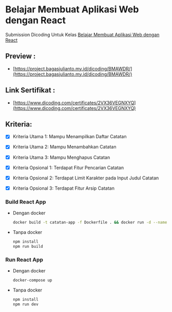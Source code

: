 # Belajar Membuat Aplikasi Web dengan React
Submission Dicoding Untuk Kelas [Belajar Membuat Aplikasi Web dengan React](https://www.dicoding.com/academies/403)

## Preview : 
- [https://project.bagasjulianto.my.id/dicoding/BMAWDR/](https://project.bagasjulianto.my.id/dicoding/BMAWDR/)

## Link Sertifikat : 
- [https://www.dicoding.com/certificates/2VX36VEGNXYQ](https://www.dicoding.com/certificates/2VX36VEGNXYQ)


## Kriteria:
- [x] Kriteria Utama 1: Mampu Menampilkan Daftar Catatan
- [x] Kriteria Utama 2: Mampu Menambahkan Catatan
- [x] Kriteria Utama 3: Mampu Menghapus Catatan
- [x] Kriteria Opsional 1: Terdapat Fitur Pencarian Catatan
- [x] Kriteria Opsional 2: Terdapat Limit Karakter pada Input Judul Catatan
- [x] Kriteria Opsional 3: Terdapat Fitur Arsip Catatan


### Build React App
- Dengan docker

    ``` bash
    docker build -t catatan-app -f Dockerfile . && docker run -d --name catatan-app -v $(pwd):/catatan-app -v /catatan-app/node_modules catatan-app npm run build
    ```
- Tanpa docker

    ``` bash
    npm install
    npm run build
    ```

### Run React App
- Dengan docker

    ``` bash
    docker-compose up
    ```
- Tanpa docker

    ``` bash
    npm install
    npm run dev
    ```

